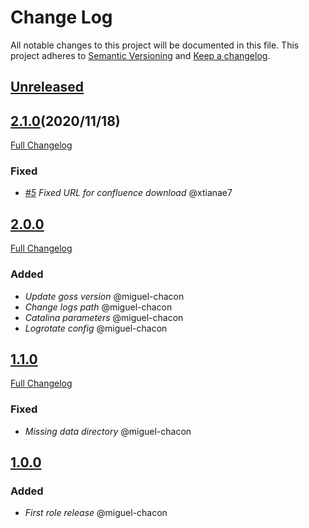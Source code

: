 # Change Log
All notable changes to this project will be documented in this file.
This project adheres to [Semantic Versioning](http://semver.org/) and [Keep a changelog](https://github.com/olivierlacan/keep-a-changelog).

## [Unreleased](https://github.com/idealista/confluence_role/tree/develop)


## [2.1.0](https://github.com/idealista/confluence_role/tree/2.1.0)(2020/11/18)
[Full Changelog](https://github.com/idealista/confluence_role/compare/2.1.0...2.0.0)
### Fixed
- *[#5](https://github.com/idealista/confluence_role/issues/5) Fixed URL for confluence download* @xtianae7

## [2.0.0](https://github.com/idealista/confluence_role/tree/2.0.0)
[Full Changelog](https://github.com/idealista/confluence_role/compare/2.0.0...1.1.0)
### Added
- *Update goss version* @miguel-chacon
- *Change logs path* @miguel-chacon
- *Catalina parameters* @miguel-chacon
- *Logrotate config* @miguel-chacon

## [1.1.0](https://github.com/idealista/confluence_role/tree/1.1.0)
[Full Changelog](https://github.com/idealista/confluence_role/compare/1.1.0...1.0.0)
### Fixed
- *Missing data directory* @miguel-chacon

## [1.0.0](https://github.com/idealista/confluence_role/tree/1.0.0)
### Added
- *First role release* @miguel-chacon
